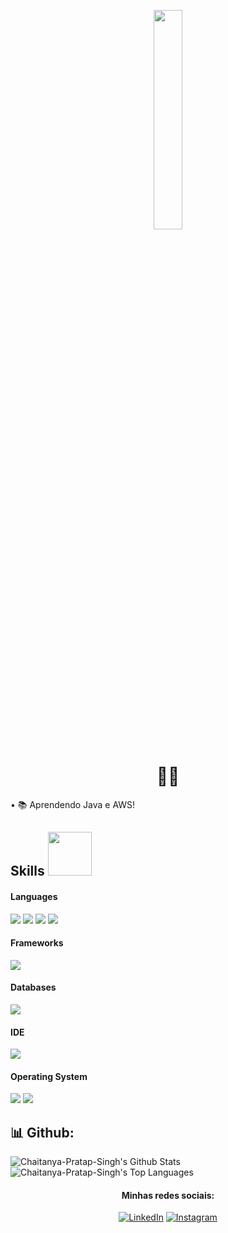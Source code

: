 <p align="center"><img width="30%" src="https://c.tenor.com/5QHHcRTEe0EAAAAC/opening-pc.gif" height=30%/></p>
<h1 align="center">🐱‍🐉</h1>

• 📚 Aprendendo Java e AWS! <br>

 
## Skills <img src="https://c.tenor.com/GmNex5lZ6wUAAAAC/ghost-in.gif" height="70px">

<h4> Languages </h4>
<span> 
  <img src="https://img.shields.io/badge/JavaScript-F7DF1E?style=for-the-badge&logo=javascript&logoColor=black">
  <img src="https://img.shields.io/badge/Java-ED8B00?style=for-the-badge&logo=java&logoColor=white">
  <img src="https://img.shields.io/badge/HTML5-E34F26?style=for-the-badge&logo=html5&logoColor=white">
  <img src="https://img.shields.io/badge/CSS3-1572B6?style=for-the-badge&logo=css3&logoColor=white">
  

</span>

<h4> Frameworks </h4>
<span>
  <img src="https://img.shields.io/badge/Node.js-339933?style=for-the-badge&logo=nodedotjs&logoColor=white">
</span>

<h4> Databases </h4>
<span>
  <img src="https://img.shields.io/badge/MySQL-00000F?style=for-the-badge&logo=mysql&logoColor=white">
</span>

<h4> IDE </h4>
<span>

<img src="https://img.shields.io/badge/Visual_Studio_Code-0078D4?style=for-the-badge&logo=visual%20studio%20code&logoColor=white">



<h4> Operating System </h4>
<span>
  <img src="https://img.shields.io/badge/Ubuntu-E95420?style=for-the-badge&logo=ubuntu&logoColor=white">
  <img src="https://img.shields.io/badge/Windows-0078D6?style=for-the-badge&logo=windows&logoColor=white">
</span>

## 📊 Github:
  
<img alt="Chaitanya-Pratap-Singh's Github Stats" src="https://github-readme-stats.vercel.app/api?username=PedroTresmondi&show_icons=true&count_private=true&theme=react&hide_border=true&bg_color=0D1117" />
<img alt="Chaitanya-Pratap-Singh's Top Languages" src="https://github-readme-stats.vercel.app/api/top-langs/?username=PedroTresmondi&langs_count=8&count_private=true&layout=compact&theme=react&hide_border=true&bg_color=0D1117" />

 
<h4 align="center">Minhas redes sociais:</h4>

<div align="center"->
<a href="https://www.linkedin.com/in/pedrotresmondi/" target="_blank"><img src="https://img.shields.io/badge/LinkedIn-%230077B5.svg?&style=flat-square&logo=linkedin&logoColor=white" alt="LinkedIn"></a>
<a href="https://www.instagram.com/3smondi/" target="_blank"><img src="https://img.shields.io/badge/Instagram-%23E4405F.svg?&style=flat-square&logo=instagram&logoColor=white" alt="Instagram"></a>
</div> 
  
  
